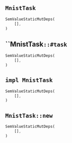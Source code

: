 ## `MnistTask`

```rust
SemValueStaticMutDeps(
    [],
)
```

## ``MnistTask`::#task`

```rust
SemValueStaticMutDeps(
    [],
)
```

## `impl MnistTask`

```rust
SemValueStaticMutDeps(
    [],
)
```

## `MnistTask::new`

```rust
SemValueStaticMutDeps(
    [],
)
```
